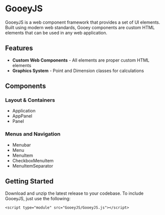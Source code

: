 # GooeyJS
GooeyJS is a web component framework that provides a set of UI elements. Built using modern web standards, Gooey components are custom HTML elements that can be used in any web application.

## Features

- **Custom Web Components** - All elements are proper custom HTML elements
- **Graphics System** - Point and Dimension classes for calculations

## Components

### Layout & Containers

- Application
- AppPanel
- Panel

### Menus and Navigation

- Menubar
- Menu
- MenuItem
- CheckboxMenuItem
- MenuItemSeparator

## Getting Started

Download and unzip the latest release to your codebase. To include GooeyJS, just use the following:

    <script type="module" src="GooeyJS/GooeyJS.js"></script>